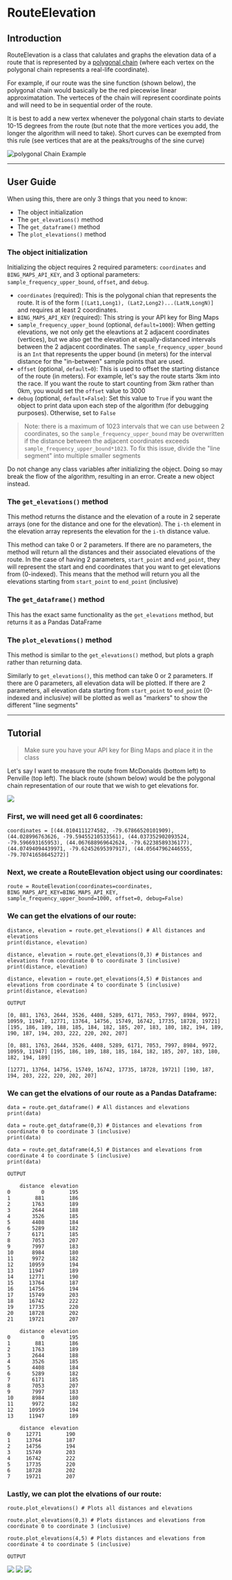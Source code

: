 # RouteElevation


## Introduction
RouteElevation is a class that calulates and graphs the elevation data of a route that is represented by a [polygonal chain](https://en.wikipedia.org/wiki/Polygonal_chain) (where each vertex on the polygonal chain represents a real-life coordinate).

For example, if our route was the sine function (shown below), the polygonal chain would basically be the red piecewise linear approximatation. The verteces of the chain will represent coordinate points and will need to be in sequential order of the route.

It is best to add a new vertex whenever the polygonal chain starts to deviate 10-15 degrees from the route (but note that the more vertices you add, the longer the algorithm will need to take). Short curves can be exempted from this rule (see vertices that are at the peaks/troughs of the sine curve)

![polygonal Chain Example](./assets/polychain_example.jpg)

---
## User Guide
When using this, there are only 3 things that you need to know:

- The object initialization
- The `get_elevations()` method
- The `get_dataframe()` method
- The `plot_elevations()` method

### The object initialization
Initializing the object requires 2 required parameters: `coordinates` and `BING_MAPS_API_KEY`, and 3 optional parameters: `sample_frequency_upper_bound`, `offset`, and `debug`.

- `coordinates` (required): This is the polygonal chian that represents the route. It is of the form `[(Lat1,Long1), (Lat2,Long2)...(LatN,LongN)]` and requires at least 2 coordinates.
- `BING_MAPS_API_KEY` (required): This string is your API key for Bing Maps
- `sample_frequency_upper_bound` (optional, `default=1000`): When getting elevations, we not only get the eleavtions at 2 adjacent coordinates (vertices), but we also get the elevation at equally-distanced intervals between the 2 adjacent coordinates. The `sample_frequency_upper_bound` is an `Int` that represents the upper bound (in meters) for the interval distance for the "in-between" sample points that are used. 
- `offset` (optional, `default=0`): This is used to offset the starting distance of the route (in meters). For example, let's say the route starts 3km into the race. If you want the route to start counting from 3km rather than 0km, you would set the `offset` value to 3000
- `debug` (optional, `default=False`): Set this value to `True` if you want the object to print data upon each step of the algorithm (for debugging purposes). Otherwise, set to `False`

> Note: there is a maximum of 1023 intervals that we can use between 2 coordinates, so the `sample_frequency_upper_bound` may be overwritten if the distance between the adjacent coordinates exceeds `sample_frequency_upper_bound*1023`. To fix this issue, divide the "line segment" into multiple smaller segments

Do not change any class variables after initializing the object. Doing so may break the flow of the algorithm, resulting in an error. Create a new object instead.

### The `get_elevations()` method
This method returns the distance and the elevation of a route in 2 seperate arrays (one for the distance and one for the elevation). The `i-th` element in the elevation array represents the elevation for the `i-th` distance value. 

This method can take 0 or 2 parameters. If there are no parameters, the method will return all the distances and their associated elevations of the route. In the case of having 2 parameters, `start_point` and `end_point`, they will represent the start and end coordinates that you want to get elevations from (0-indexed). This means that the method will return you all the elevations starting from `start_point` to `end_point` (inclusive)

### The `get_dataframe()` method
This has the exact same functionality as the `get_elevations` method, but returns it as a Pandas DataFrame

### The `plot_elevations()` method
This method is similar to the `get_elevations()` method, but plots a graph rather than returning data.

Similarly to `get_elevations()`, this method can take 0 or 2 parameters. If there are 0 parameters, all elevation data will be plotted. If there are 2 parameters, all elevation data starting from `start_point` to `end_point` (0-indexed and inclusive) will be plotted as well as "markers" to show the different "line segments"


---
## Tutorial

> Make sure you have your API key for Bing Maps and place it in the class

Let's say I want to measure the route from McDonalds (bottom left) to Penville (top left). The black route (shown below) would be the polygonal chain representation of our route that we wish to get elevations for.

![](./assets/tutorial_1.png)

### First, we will need get all 6 coordinates:
```
coordinates = [(44.0104111274582, -79.67866520101909), (44.028996763626, -79.59455210533561), (44.037352902093524, -79.596693165953), (44.067688969642624, -79.62238589336177), (44.07494094439971, -79.62452695397917), (44.05647962446555, -79.70741658645272)]
```

### Next, we create a RouteElevation object using our coordinates:
```
route = RouteElevation(coordinates=coordinates, BING_MAPS_API_KEY=BING_MAPS_API_KEY, sample_frequency_upper_bound=1000, offset=0, debug=False)
```

### We can get the elvations of our route:
```
distance, elevation = route.get_elevations() # All distances and elevations
print(distance, elevation)

distance, elevation = route.get_elevations(0,3) # Distances and elevations from coordinate 0 to coordinate 3 (inclusive)
print(distance, elevation)

distance, elevation = route.get_elevations(4,5) # Distances and elevations from coordinate 4 to coordinate 5 (inclusive)
print(distance, elevation)
```
```
OUTPUT

[0, 881, 1763, 2644, 3526, 4408, 5289, 6171, 7053, 7997, 8984, 9972, 10959, 11947, 12771, 13764, 14756, 15749, 16742, 17735, 18728, 19721] [195, 186, 189, 188, 185, 184, 182, 185, 207, 183, 180, 182, 194, 189, 190, 187, 194, 203, 222, 220, 202, 207]

[0, 881, 1763, 2644, 3526, 4408, 5289, 6171, 7053, 7997, 8984, 9972, 10959, 11947] [195, 186, 189, 188, 185, 184, 182, 185, 207, 183, 180, 182, 194, 189]

[12771, 13764, 14756, 15749, 16742, 17735, 18728, 19721] [190, 187, 194, 203, 222, 220, 202, 207]
```

### We can get the elvations of our route as a Pandas Dataframe:
```
data = route.get_dataframe() # All distances and elevations
print(data)

data = route.get_dataframe(0,3) # Distances and elevations from coordinate 0 to coordinate 3 (inclusive)
print(data)

data = route.get_dataframe(4,5) # Distances and elevations from coordinate 4 to coordinate 5 (inclusive)
print(data)
```
```
OUTPUT

    distance  elevation
0          0        195
1        881        186
2       1763        189
3       2644        188
4       3526        185
5       4408        184
6       5289        182
7       6171        185
8       7053        207
9       7997        183
10      8984        180
11      9972        182
12     10959        194
13     11947        189
14     12771        190
15     13764        187
16     14756        194
17     15749        203
18     16742        222
19     17735        220
20     18728        202
21     19721        207

    distance  elevation
0          0        195
1        881        186
2       1763        189
3       2644        188
4       3526        185
5       4408        184
6       5289        182
7       6171        185
8       7053        207
9       7997        183
10      8984        180
11      9972        182
12     10959        194
13     11947        189

    distance  elevation
0     12771        190
1     13764        187
2     14756        194
3     15749        203
4     16742        222
5     17735        220
6     18728        202
7     19721        207
```

### Lastly, we can plot the elvations of our route:
```
route.plot_elevations() # Plots all distances and elevations

route.plot_elevations(0,3) # Plots distances and elevations from coordinate 0 to coordinate 3 (inclusive)

route.plot_elevations(4,5) # Plots distances and elevations from coordinate 4 to coordinate 5 (inclusive)
```
```
OUTPUT
```
![](./assets/tutorial_2.png)
![](./assets/tutorial_3.png)
![](./assets/tutorial_4.png)